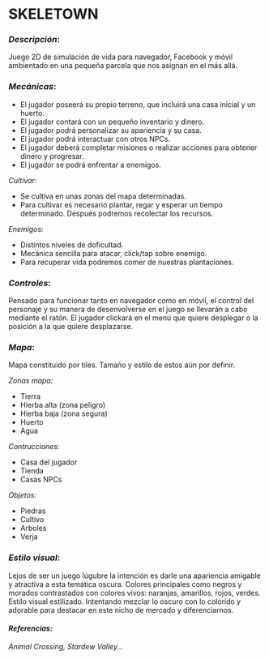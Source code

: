 # SKELETOWN

### ___Descripción___: 
Juego 2D de simulación de vida para navegador, Facebook y móvil ambientado en una pequeña parcela que nos asignan en el más allá. 

### ___Mecánicas___:
- El jugador poseerá su propio terreno, que incluirá una casa inicial y un huerto.
- El jugador contará con un pequeño inventario y dinero.
- El jugador podrá personalizar su apariencia y su casa.
- El jugador podrá interactuar con otros NPCs.
- El jugador deberá completar misiones o realizar acciones para obtener dinero y progresar.
- El jugador se podrá enfrentar a enemigos.

*Cultivar:*
- Se cultiva en unas zonas del mapa determinadas.
- Para cultivar es necesario plantar, regar y esperar un tiempo determinado. Después podremos recolectar los recursos.

*Enemigos:*
- Distintos niveles de doficultad.
- Mecánica sencilla para atacar, click/tap sobre enemigo.
- Para recuperar vida podremos comer de nuestras plantaciones.


### ___Controles___:
Pensado para funcionar tanto en navegador como en móvil, el control del personaje y su manera de desenvolverse en el juego se llevarán a cabo mediante el ratón. El jugador clickará en el menú que quiere desplegar o la posición a la que quiere desplazarse.

### ___Mapa___:
Mapa constituido por tiles. Tamaño y estilo de estos aún por definir. 

*Zonas mapa:*
- Tierra
- Hierba alta (zona peligro)
- Hierba baja (zona segura)
- Huerto
- Agua

*Contrucciones:*
- Casa del jugador
- Tienda 
- Casas NPCs

*Objetos:*
- Piedras
- Cultivo
- Arboles
- Verja


### ___Estilo visual___:
Lejos de ser un juego lúgubre la intención es darle una apariencia amigable y atractiva a esta temática oscura. Colores principales como negros y morados contrastados con colores vivos: naranjas, amarillos, rojos, verdes. Estilo visual estilizado. Intentando mezclar lo oscuro con lo colorido y adorable para destacar en este nicho de mercado y diferenciarnos.


#### ___Referencias___:
*Animal Crossing, Stardew Valley...*
